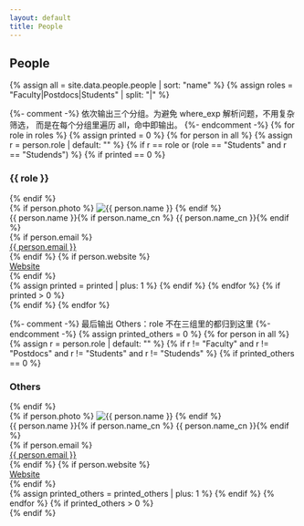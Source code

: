 ```yaml
---
layout: default
title: People
---
```


<h2>People</h2>

{% assign all = site.data.people.people | sort: "name" %}
{% assign roles = "Faculty|Postdocs|Students" | split: "|" %}

{%- comment -%}
依次输出三个分组。为避免 where_exp 解析问题，不用复杂筛选，
而是在每个分组里遍历 all，命中即输出。
{%- endcomment -%}
{% for role in roles %}
  {% assign printed = 0 %}
  {% for person in all %}
    {% assign r = person.role | default: "" %}
    {% if r == role or (role == "Students" and r == "Studends") %}
      {% if printed == 0 %}
        <section class="people-section">
          <h3>{{ role }}</h3>
          <div class="people-grid">
      {% endif %}
        <div class="person">
          {% if person.photo %}
            <img src="{{ person.photo | relative_url }}" alt="{{ person.name }}" class="avatar">
          {% endif %}
          <div class="name">
            {{ person.name }}{% if person.name_cn %} {{ person.name_cn }}{% endif %}
          </div>
          {% if person.email %}<div><a href="mailto:{{ person.email }}">{{ person.email }}</a></div>{% endif %}
          {% if person.website %}<div><a href="{{ person.website }}">Website</a></div>{% endif %}
        </div>
      {% assign printed = printed | plus: 1 %}
    {% endif %}
  {% endfor %}
  {% if printed > 0 %}
          </div>
        </section>
  {% endif %}
{% endfor %}

{%- comment -%}
最后输出 Others：role 不在三组里的都归到这里
{%- endcomment -%}
{% assign printed_others = 0 %}
{% for person in all %}
  {% assign r = person.role | default: "" %}
  {% if r != "Faculty" and r != "Postdocs" and r != "Students" and r != "Studends" %}
    {% if printed_others == 0 %}
      <section class="people-section">
        <h3>Others</h3>
        <div class="people-grid">
    {% endif %}
      <div class="person">
        {% if person.photo %}
          <img src="{{ person.photo | relative_url }}" alt="{{ person.name }}" class="avatar">
        {% endif %}
        <div class="name">
          {{ person.name }}{% if person.name_cn %} {{ person.name_cn }}{% endif %}
        </div>
        {% if person.email %}<div><a href="mailto:{{ person.email }}">{{ person.email }}</a></div>{% endif %}
        {% if person.website %}<div><a href="{{ person.website }}">Website</a></div>{% endif %}
      </div>
    {% assign printed_others = printed_others | plus: 1 %}
  {% endif %}
{% endfor %}
{% if printed_others > 0 %}
        </div>
      </section>
{% endif %}

